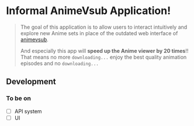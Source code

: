# Informal AnimeVsub Application!

> The goal of this application is to allow users to interact intuitively and explore new Anime sets in place of the outdated web interface of [animevsub](https://animevietsub.tv). 
> 
> And especially this app will **speed up the Anime viewer by 20 times**!! That means no more `downloading...` enjoy the best quality animation episodes and no `downloading...`

## Development
### To be on

- [ ] API system
- [ ] UI
